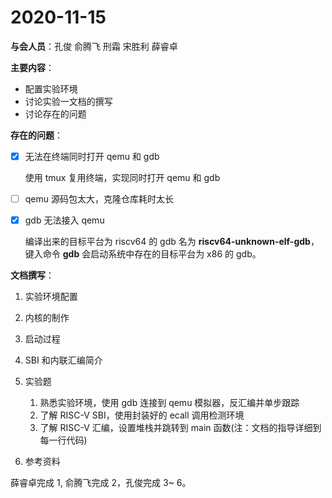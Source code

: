 # 2020-11-15 

**与会人员**：孔俊 俞腾飞 刑霜 宋胜利 薛睿卓

**主要内容**：

- 配置实验环境
- 讨论实验一文档的撰写
- 讨论存在的问题

**存在的问题**：

- [x] 无法在终端同时打开 qemu 和 gdb

  使用 tmux 复用终端，实现同时打开 qemu 和 gdb

- [ ] qemu 源码包太大，克隆仓库耗时太长

- [x] gdb 无法接入 qemu

  编译出来的目标平台为 riscv64 的 gdb 名为 **riscv64-unknown-elf-gdb**，键入命令 **gdb** 会启动系统中存在的目标平台为 x86 的 gdb。

**文档撰写**：

1. 实验环境配置
2. 内核的制作
3. 启动过程
4. SBI 和内联汇编简介
5. 实验题
   1. 熟悉实验环境，使用 gdb 连接到 qemu 模拟器，反汇编并单步跟踪
   2. 了解 RISC-V SBI，使用封装好的 ecall 调用检测环境
   3. 了解 RISC-V 汇编，设置堆栈并跳转到 main 函数(注：文档的指导详细到每一行代码)

6. 参考资料

薛睿卓完成 1, 俞腾飞完成 2，孔俊完成 3~ 6。


